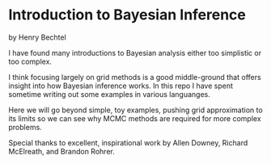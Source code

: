 # Introduction to Bayesian Inference 
by Henry Bechtel

I have found many introductions to Bayesian analysis either too simplistic or too complex. 

I think focusing largely on grid methods is a good middle-ground that offers insight into how Bayesian inference works. In this repo I have spent sometime writing out some examples in various languanges.

Here we will go beyond simple, toy examples, pushing grid approximation to its limits so we can see why MCMC methods are required for more complex problems.

Special thanks to excellent, inspirational work by Allen Downey, Richard McElreath, and Brandon Rohrer.
